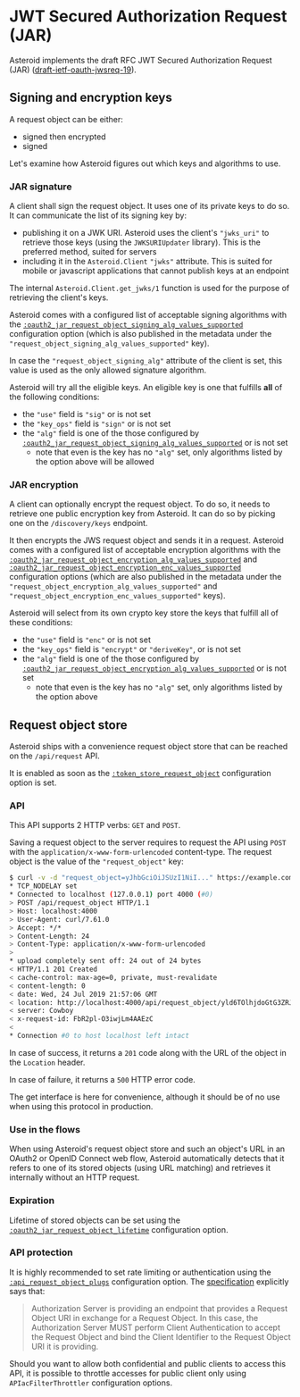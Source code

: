 # JWT Secured Authorization Request (JAR)

Asteroid implements the draft RFC JWT Secured Authorization Request (JAR)
([draft-ietf-oauth-jwsreq-19](https://tools.ietf.org/html/draft-ietf-oauth-jwsreq-19)).

## Signing and encryption keys

A request object can be either:
- signed then encrypted
- signed

Let's examine how Asteroid figures out which keys and algorithms to use.

### JAR signature

A client shall sign the request object. It uses one of its private keys to do so. It can
communicate the list of its signing key by:
- publishing it on a JWK URI. Asteroid uses the client's `"jwks_uri"` to retrieve those keys
(using the `JWKSURIUpdater` library). This is the preferred method, suited for servers
- including it in the `Asteroid.Client` `"jwks"` attribute. This is suited for mobile or
javascript applications that cannot publish keys at an endpoint

The internal `Asteroid.Client.get_jwks/1` function is used for the purpose of retrieving the
client's keys.

Asteroid comes with a configured list of acceptable signing algorithms with the
[`:oauth2_jar_request_object_signing_alg_values_supported`](Asteroid.Config.html#module-oauth2_jar_request_object_signing_alg_values_supported)
configuration option (which is also published in the metadata under the
`"request_object_signing_alg_values_supported"` key).

In case the `"request_object_signing_alg"` attribute of the client is set, this value is used as
the only allowed signature algorithm.

Asteroid will try all the eligible keys. An eligible key is one that fulfills **all** of the
following conditions:
- the `"use"` field is `"sig"` or is not set
- the `"key_ops"` field is `"sign"` or is not set
- the `"alg"` field is one of the those configured by
[`:oauth2_jar_request_object_signing_alg_values_supported`](Asteroid.Config.html#module-oauth2_jar_request_object_signing_alg_values_supported)
or is not set
  - note that even is the key has no `"alg"` set, only algorithms listed by the option above
  will be allowed

### JAR encryption

A client can optionally encrypt the request object. To do so, it needs to retrieve one public
encryption key from Asteroid. It can do so by picking one on the
`/discovery/keys` endpoint.

It then encrypts the JWS request object and sends it in a request.
Asteroid comes with a configured list of acceptable encryption algorithms with the
[`:oauth2_jar_request_object_encryption_alg_values_supported`](Asteroid.Config.html#module-oauth2_jar_request_object_encryption_alg_values_supported)
and
[`:oauth2_jar_request_object_encryption_enc_values_supported`](Asteroid.Config.html#module-oauth2_jar_request_object_encryption_enc_values_supported)
configuration options (which are also published in the metadata under the
`"request_object_encryption_alg_values_supported"` and
`"request_object_encryption_enc_values_supported"` keys).

Asteroid will select from its own crypto key store the keys that fulfill all of these conditions:
- the `"use"` field is `"enc"` or is not set
- the `"key_ops"` field is `"encrypt"` or `"deriveKey"`, or is not set
- the `"alg"` field is one of the those configured by
[`:oauth2_jar_request_object_encryption_alg_values_supported`](Asteroid.Config.html#module-oauth2_jar_request_object_encryption_alg_values_supported)
or is not set
  - note that even is the key has no `"alg"` set, only algorithms listed by the option above

## Request object store

Asteroid ships with a convenience request object store that can be reached on the
`/api/request` API.

It is enabled as soon as the
[`:token_store_request_object`](Asteroid.Config.html#module-token_store_request_object)
configuration option is set.

### API

This API supports 2 HTTP verbs: `GET` and `POST`.

Saving a request object to the server requires to request the API using `POST` with the
`application/x-www-form-urlencoded` content-type. The request object is the value of the
`"request_object"` key:

```bash
$ curl -v -d "request_object=yJhbGciOiJSUzI1NiI..." https://example.com/api/request_object
* TCP_NODELAY set
* Connected to localhost (127.0.0.1) port 4000 (#0)
> POST /api/request_object HTTP/1.1
> Host: localhost:4000
> User-Agent: curl/7.61.0
> Accept: */*
> Content-Length: 24
> Content-Type: application/x-www-form-urlencoded
> 
* upload completely sent off: 24 out of 24 bytes
< HTTP/1.1 201 Created
< cache-control: max-age=0, private, must-revalidate
< content-length: 0
< date: Wed, 24 Jul 2019 21:57:06 GMT
< location: http://localhost:4000/api/request_object/yld6TOlhjdoGtG3ZRJ-J6ZcqjBR0dpK4p_6Nxt4H7o0
< server: Cowboy
< x-request-id: FbR2pl-O3iwjLm4AAEzC
< 
* Connection #0 to host localhost left intact
```

In case of success, it returns a `201` code along with the URL of the object in the `Location`
header.

In case of failure, it returns a `500` HTTP error code.

The get interface is here for convenience, although it should be of no use when using this
protocol in production.

### Use in the flows

When using Asteroid's request object store and such an object's URL in an
OAuth2 or OpenID Connect web flow, Asteroid automatically detects that it refers to one of its
stored objects (using URL matching) and retrieves it internally without an HTTP request.

### Expiration

Lifetime of stored objects can be set using the
[`:oauth2_jar_request_object_lifetime`](Asteroid.Config.html#module-oauth2_jar_request_object_lifetime)
configuration option.

### API protection

It is highly recommended to set rate limiting or authentication using the
[`:api_request_object_plugs`](Asteroid.Config.html#module-api_request_object_plugs)
configuration option. The
[specification](https://tools.ietf.org/html/draft-ietf-oauth-jwsreq-19#section-10.2)
explicitly says that:

> Authorization Server is providing an endpoint that provides a
> Request Object URI in exchange for a Request Object.  In this
> case, the Authorization Server MUST perform Client
> Authentication to accept the Request Object and bind the Client
> Identifier to the Request Object URI it is providing.

Should you want to allow both confidential and public clients to access this API, it is
possible to throttle accesses for public client only using `APIacFilterThrottler`
configuration options.

